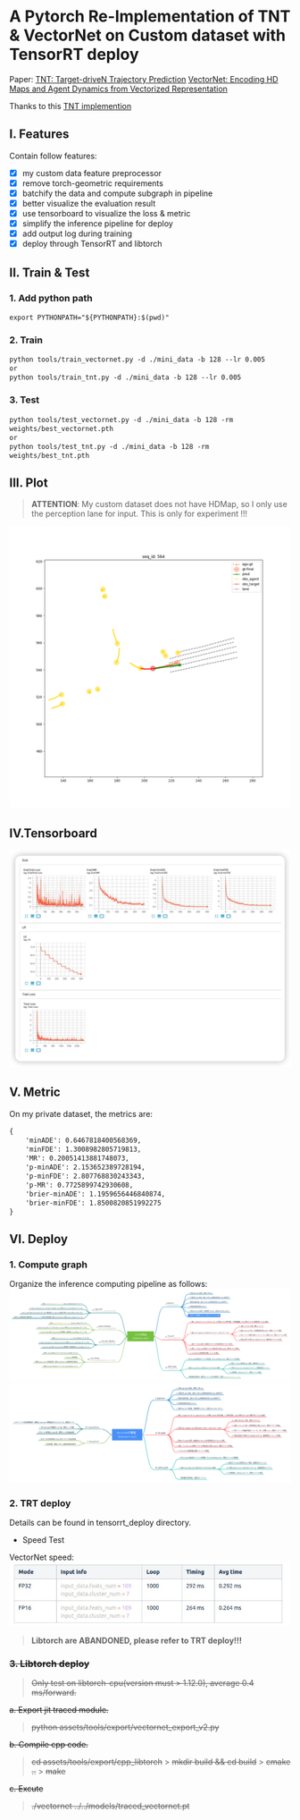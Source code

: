 # A Pytorch Re-Implementation of TNT & VectorNet on Custom dataset with TensorRT deploy

Paper:
[TNT: Target-driveN Trajectory Prediction](https://arxiv.org/abs/2008.08294)
[VectorNet: Encoding HD Maps and Agent Dynamics from Vectorized Representation](https://arxiv.org/abs/2005.04259)

Thanks to this [TNT implemention](https://github.com/Henry1iu/TNT-Trajectory-Prediction)

## I. Features

Contain follow features:

- [x] my custom data feature preprocessor
- [x] remove torch-geometric requirements
- [x] batchify the data and compute subgraph in pipeline
- [x] better visualize the evaluation result
- [x] use tensorboard to visualize the loss & metric
- [x] simplify the inference pipeline for deploy
- [x] add output log during training
- [x] deploy through TensorRT and libtorch

## II. Train & Test

### 1. Add python path

```
export PYTHONPATH="${PYTHONPATH}:$(pwd)"
```

### 2. Train

```
python tools/train_vectornet.py -d ./mini_data -b 128 --lr 0.005
or
python tools/train_tnt.py -d ./mini_data -b 128 --lr 0.005
```

### 3. Test

```
python tools/test_vectornet.py -d ./mini_data -b 128 -rm weights/best_vectornet.pth
or
python tools/test_tnt.py -d ./mini_data -b 128 -rm weights/best_tnt.pth
```

## III. Plot

> **ATTENTION**: My custom dataset does not have HDMap, so I only use the perception lane for input. This is only for experiment !!!

![](docs/viz.png)

## IV.Tensorboard

![](docs/vectornet_metric.png)

## V. Metric

On my private dataset, the metrics are:

```
{
    'minADE': 0.6467818400568369,
    'minFDE': 1.3008982805719813,
    'MR': 0.20051413881748073,
    'p-minADE': 2.153652389728194,
    'p-minFDE': 2.807768830243343,
    'p-MR': 0.7725899742930608,
    'brier-minADE': 1.1959656446840874,
    'brier-minFDE': 1.8500820851992275
}
```

## VI. Deploy

### 1. Compute graph

Organize the inference computing pipeline as follows:
![](docs/TNT计算图.png)
![](docs/VectorNet计算图.png)

### 2. TRT deploy

Details can be found in tensorrt_deploy directory.

- Speed Test

VectorNet speed:
![](docs/time.jpg)

> **Libtorch are ABANDONED, please refer to TRT deploy!!!**

### ~~3. Libtorch deploy~~

> ~~Only test on libtorch-cpu(version must > 1.12.0), average 0.4 ms/forward.~~

~~a. Export jit traced module.~~

> ~~python assets/tools/export/vectornet_export_v2.py~~

~~b. Compile cpp code.~~

> ~~cd assets/tools/export/cpp_libtorch~~ > ~~mkdir build && cd build~~ > ~~cmake ..~~ > ~~make~~

~~c. Excute~~

> ~~./vectornet ../../models/traced_vectornet.pt~~
